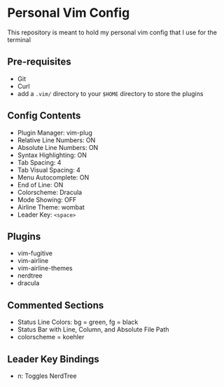 # Personal Vim Config

This repository is meant to hold my personal vim config that I use for the terminal

## Pre-requisites
- Git
- Curl
- add a `.vim/` directory to your `$HOME` directory to store the plugins

## Config Contents
- Plugin Manager: vim-plug
- Relative Line Numbers: ON
- Absolute Line Numbers: ON
- Syntax Highlighting: ON
- Tab Spacing: 4
- Tab Visual Spacing: 4
- Menu Autocomplete: ON
- End of Line: ON
- Colorscheme: Dracula
- Mode Showing: OFF
- Airline Theme: wombat
- Leader Key: `<space>`

## Plugins
- vim-fugitive
- vim-airline
- vim-airline-themes
- nerdtree
- dracula

## Commented Sections
- Status Line Colors: bg = green, fg = black
- Status Bar with Line, Column, and Absolute File Path
- colorscheme = koehler

## Leader Key Bindings
- n: Toggles NerdTree
